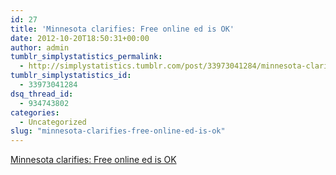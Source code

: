 ```yaml
---
id: 27
title: 'Minnesota clarifies: Free online ed is OK'
date: 2012-10-20T18:50:31+00:00
author: admin
tumblr_simplystatistics_permalink:
  - http://simplystatistics.tumblr.com/post/33973041284/minnesota-clarifies-free-online-ed-is-ok
tumblr_simplystatistics_id:
  - 33973041284
dsq_thread_id:
  - 934743802
categories:
  - Uncategorized
slug: "minnesota-clarifies-free-online-ed-is-ok"
---
```

[Minnesota clarifies: Free online ed is OK](http://www.washingtonpost.com/blogs/college-inc/post/minnesota-clarifies-free-online-ed-is-ok/2012/10/19/456a0a3e-1a37-11e2-aa6f-3b636fecb829_blog.html)
